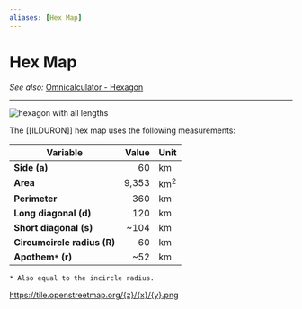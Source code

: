 ```yaml
---
aliases: [Hex Map]
---
```

# Hex Map
*See also:* [Omnicalculator - Hexagon](https://www.omnicalculator.com/math/hexagon)
___
![hexagon with all lengths](https://uploads-cdn.omnicalculator.com/images/geometry/area/hexagon-calc.svg)

The [[ILDURON]] hex map uses the following measurements:

| Variable                |  Value | Unit   |
| ----------------------- | ------:|:------ |
| **Side (a)**                |     60 | km     |
| **Area**                    |  9,353 | km$^2$     |
| **Perimeter**               |    360 | km     |
| **Long diagonal (d)**       |    120 | km     |
| **Short diagonal (s)**      |   ~104 | km     |
| **Circumcircle radius (R)** |     60 | km     |
| **Apothem`*` (r)**            |    ~52 | km     |



 `* Also equal to the incircle radius.`


 https://tile.openstreetmap.org/{z}/{x}/{y}.png